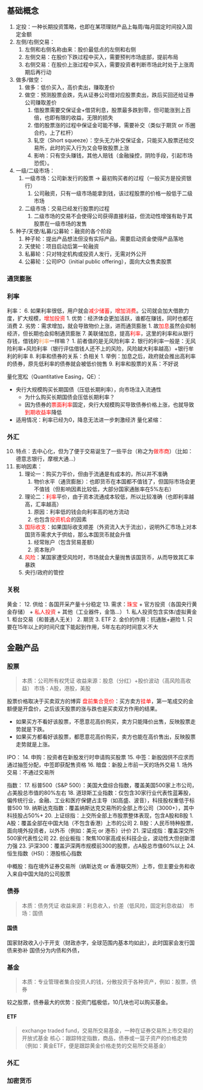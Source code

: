 ## 基础概念

1. 定投：一种长期投资策略，也即在某项理财产品上每周/每月固定时间投入固定金额
2. 左侧/右侧交易：
	1. 左侧和右侧名称由来：股价最低点的左侧和右侧
	2. 左侧交易：在股价下跌过程中买入，需要预判市场底部，提前布局
	3. 右侧交易：在股价上涨过程中买入，需要投资者判断市场此时处于上涨周期后再行动
3. 做多/做空：
	1. 做多：低价买入，高价卖出，赚取差价
	2. 做空：预测股票会跌，先从证券公司借对应股票卖出，跌后买回还给证券公司赚取差价
		1. 借股票需要交保证金+借贷利息，股票最多跌到零，但可能涨到上百倍，也即有限的收益，无限的损失
		2. 借的股票涨的过程中保证金可能不够，需要补交（类似于期货 or 币圈合约，上了杠杆）
		3. 轧空（Short squeeze）：空头无力补交保证金，只能买入股票还给交易所，此时的买入行为又会导致股票上涨
		4. 影响：只有空头赚钱，其他人赔钱（金融操控，阴险手段，引起市场恐慌）。
4. 一级/二级市场：
	1. 一级市场：公司新发行的股票 -> 最初购买者的过程（一般买方是投资银行）
		1. 公司融资，只有一级市场能拿到钱，该过程股票的价格一般低于二级市场
	2. 二级市场：交易已经发行股票的过程
		1. 二级市场的交易不会使得公司获得直接利益，但流动性增强有助于其股票在一级市场的发售
5. 种子/天使/私募/公募轮：融资的各个阶段
	1. 种子轮：提出产品想法但没有实际产品，需要启动资金使得产品落地
	2. 天使轮：项目启动后第一轮融资
	3. 私募轮：只对特定机构或投资人发行，无需对外公开
	4. 公募轮：公司IPO（initial public offering），面向大众售卖股票

### 通货膨胀

### 利率

利率：
6. 如果利率很低，用户就会<font color="#ff0000">减少储蓄</font>，<font color="#ff0000">增加消费</font>。公司就会加大借款力度，扩大规模，<font color="#ff0000">增加投资</font>
	1. 优势：经济体会更加活跃，谁都在赚钱，同时也都在消费
	2. 劣势：需求增加，就会导致物价上涨，进而通货膨胀
		1. 故<font color="#ff0000">加息</font>虽然会抑制经济，但长期也会抑制通货膨胀
7. 美联储加息，提高<font color="#ff0000">利率</font>，这里的利率和从银行存钱，借钱的<font color="#f79646">利率</font>一样嘛？
	1. 前者值的是无风险利率
	2. 银行的利率一般是：无风险利率+风险利率（银行评估借钱人还不上的风险，风险越大利率越高）+银行牟利的利率
8. 利率和债券的关系：负相关
	1. 举例：加息之后，政府就会推出高利率的债券，原先低利率的债券就会被低价抛售
9. 利率和股票的关系：不好说

量化宽松（Quantitative Easing，QE）：
- 央行大规模购买长期国债（压低长期利率），向市场注入流通性
	- 为什么购买长期国债会压低长期利率？
	- 因为债券的<font color="#ff0000">票面利率</font>固定，央行大规模购买导致债券价格上涨，也就导致<font color="#ff0000">到期收益率</font>降低
- 适用情况：利率已经为0，降息无法进一步刺激经济
量化紧缩：

### 外汇

10. 特点：去中心化，但为了便于交易诞生了一些平台（称之为<font color="#ff0000">做市商</font>）（比如：德意志银行，摩根大通...）
11. 影响因素：
	1. 理论一：购买力平价，但由于流通是有成本的，所以并不准确
		1. 物价水平（通货膨胀）：也即货币在本国都不值钱了，但国际市场会更不值钱（但影响因素比较低，大部分国家通胀率在5%左右）
	2. 理论二：<font color="#ff0000">利率</font>平价，由于资本流通成本较低，所以比较准确（也即利率越高，汇率越高）
		1. 原因：利率低的钱会向利率高的地方流动
		2. 也包含<font color="#ff0000">投资机会</font>的因素
	3. <font color="#ff0000">国际收支</font>：如果国际收支顺差（外资流入大于流出），说明外汇市场上对本国货币需求大于供给，那么本国货币就会升值
		1. 经常账户（包含贸易差额）
		2. 资本账户
	4. <font color="#ff0000">风险</font>：某国家遭受风险时，市场就会大量抛售该国货币，从而导致其汇率暴跌
	5. 央行/政府的管控
### 关税



黄金：
12. 供给：各国开采产量十分稳定
13. 需求：<font color="#ff0000">珠宝</font> + 官方投资（各国央行黄金存储） + <font color="#ff0000">私人投资</font> + 其他（工业器件，金箔...）
	1. 私人投资包含实体/虚拟黄金
		1. 柜台交易（和普通人无关）
		2. 期货
		3. ETF
	2. 金价的作用：抗通胀+避险
		1. 只要在15年以上的时间尺度下能起到作用，5年左右的时间意义不大


## 金融产品

### 股票
> 本质：公司所有权凭证
> 收益来源：股息（分红）+股价波动（高风险高收益）
> 市场：A股，港股，美股

股票价格取决于买卖双方的博弈
<font color="#ff0000">盘前集合竞价</font>：买方卖方<font color="#ff0000">挂单</font>，第一笔成交的金额便是开盘价，之后该天股票的涨与跌也是买卖双方作用的结果。
- 如果买方不看好该股票，不愿意花高价购买，卖方只能降价出售，反映股票走势就是下跌。
- 如果买方都看好该股票，都愿意花高价购买，卖方也能在高价售出，反映股票走势就是上涨。

IPO：
14. 申购：投资者在新股发行时申请购买股票
15. 中签：新股因供不应求而通过抽签分配，中签即获配售资格
16. 暗盘：新股上市前一天的场外交易
	1. 场外交易：不通过交易所

指数：
17. 标普500（S&P 500）：美国大盘综合指数，覆盖美国500家上市公司，占美股总市值的80%左右
18. 道琼斯工业指数：仅包含30家行业代表性蓝筹股，偏传统行业，金融、工业和医疗保健占主导（如高盛、波音），科技股权重低于标普500
19. 纳斯达克指数：覆盖纳斯达克交易所的全部上市公司（3000+），其中科技股占50%+
20. 上证综指：上交所全部上市股票整体表现，包含A股和B股
	1. A股：覆盖全部在中国大陆（不包含香港）上市的公司
	2. B股：人民币特种股票，面向境外投资者，以外币（例如：美元 or 港币）计价
21. 深证成指：覆盖深交所500家代表性公司
22. 创业板指：聚焦100家高成长科技企业，波动性大但创新潜力强
23. 沪深300：覆盖沪深两市规模前300的股票，占A股总市值60%以上
24. 恒生指数（HSI）：港股核心指数

中概股：指在境外证券交易所（纳斯达克 or 香港联交所）上市，但主要业务和收入来自中国大陆的公司股票

### 债券
> 本质：债务凭证
> 收益来源：利息收入，价差（低风险，固定利息收益）
> 市场：国债

#### 国债
国家财政收入小于开支（财政赤字，全球范围内基本均如此），此时国家会发行国债来弥补
国债分为内债和外债，

### 基金
> 本质：专业管理者集合投资人的钱，分散投资于各种资产，例如：股票，债券

较之股票，债券最大的优势：投资门槛极低，10几块也可以购买基金。

#### ETF
> exchange traded fund，交易所交易基金，一种在证券交易所上市交易的开放式基金
> 核心：跟踪特定指数，商品，债券或一篮子资产的价格走势（例如：黄金ETF，便是跟踪黄金价格走势的交易所交易基金）



### 外汇

### 加密货币

